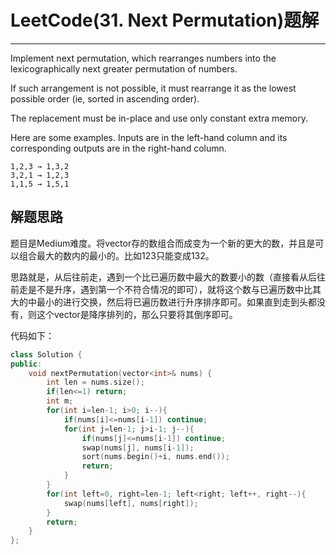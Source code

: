 # LeetCode(31. Next Permutation)题解
------
Implement next permutation, which rearranges numbers into the lexicographically next greater permutation of numbers.

If such arrangement is not possible, it must rearrange it as the lowest possible order (ie, sorted in ascending order).

The replacement must be in-place and use only constant extra memory.

Here are some examples. Inputs are in the left-hand column and its corresponding outputs are in the right-hand column.

    1,2,3 → 1,3,2
    3,2,1 → 1,2,3
    1,1,5 → 1,5,1

## 解题思路

题目是Medium难度。将vector存的数组合而成变为一个新的更大的数，并且是可以组合最大的数内的最小的。比如123只能变成132。

思路就是，从后往前走，遇到一个比已遍历数中最大的数要小的数（直接看从后往前走是不是升序，遇到第一个不符合情况的即可），就将这个数与已遍历数中比其大的中最小的进行交换，然后将已遍历数进行升序排序即可。如果直到走到头都没有，则这个vector是降序排列的，那么只要将其倒序即可。

代码如下：

```c++
class Solution {
public:
    void nextPermutation(vector<int>& nums) {
        int len = nums.size();
        if(len<=1) return;
        int m;
        for(int i=len-1; i>0; i--){
            if(nums[i]<=nums[i-1]) continue;
            for(int j=len-1; j>i-1; j--){
                if(nums[j]<=nums[i-1]) continue;
                swap(nums[j], nums[i-1]);
                sort(nums.begin()+i, nums.end());
                return;
            }
        }
        for(int left=0, right=len-1; left<right; left++, right--){
            swap(nums[left], nums[right]);
        }
        return;
    }
};
```